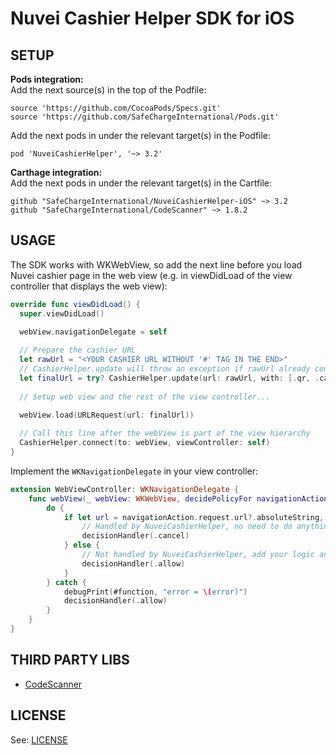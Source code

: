 Nuvei Cashier Helper SDK for iOS
==========================================

SETUP
------------
**Pods integration:**  
Add the next source(s) in the top of the Podfile:
```Podfile
source 'https://github.com/CocoaPods/Specs.git'
source 'https://github.com/SafeChargeInternational/Pods.git'
```

Add the next pods in under the relevant target(s) in the Podfile:
```Podfile
pod 'NuveiCashierHelper', '~> 3.2'
```

**Carthage integration:**  
Add the next pods in under the relevant target(s) in the Cartfile:
```Cartfile
github "SafeChargeInternational/NuveiCashierHelper-iOS" ~> 3.2
github "SafeChargeInternational/CodeScanner" ~> 1.8.2
```

USAGE
------------
The SDK works with WKWebView, so add the next line before you load Nuvei cashier page in the web view (e.g. in viewDidLoad of the view controller that displays the web view):
```swift
override func viewDidLoad() {
  super.viewDidLoad()

  webView.navigationDelegate = self
  
  // Prepare the cashier URL
  let rawUrl = "<YOUR CASHIER URL WITHOUT '#' TAG IN THE END>"
  // CashierHelper.update will throw an exception if rawUrl already contains '#'
  let finalUrl = try? CashierHelper.update(url: rawUrl, with: [.qr, .card]) ?? cashierUrl
  
  // Setup web view and the rest of the view controller...
  
  webView.load(URLRequest(url: finalUrl))

  // Call this line after the webView is part of the view hierarchy
  CashierHelper.connect(to: webView, viewController: self)
}
```

Implement the `WKNavigationDelegate` in your view controller:
```swift
extension WebViewController: WKNavigationDelegate {
    func webView(_ webView: WKWebView, decidePolicyFor navigationAction: WKNavigationAction, decisionHandler: @escaping (WKNavigationActionPolicy) -> Void) {
        do {
            if let url = navigationAction.request.url?.absoluteString, try NuveiCashierHelper.handleURL(url) {
                // Handled by NuveiCashierHelper, no need to do anything else, cancel the URL loading
                decisionHandler(.cancel)
            } else {
                // Not handled by NuveiCashierHelper, add your logic and/or complete the loading of the URL
                decisionHandler(.allow)
            }
        } catch {
            debugPrint(#function, "error = \(error)")
            decisionHandler(.allow)
        }
    }
}
```

THIRD PARTY LIBS
------------
* [CodeScanner](https://github.com/SafeChargeInternational/CodeScanner)

LICENSE
------------
See: [LICENSE](https://github.com/SafeChargeInternational/NuveiCashierHelper-iOS/blob/master/LICENSE.md)
